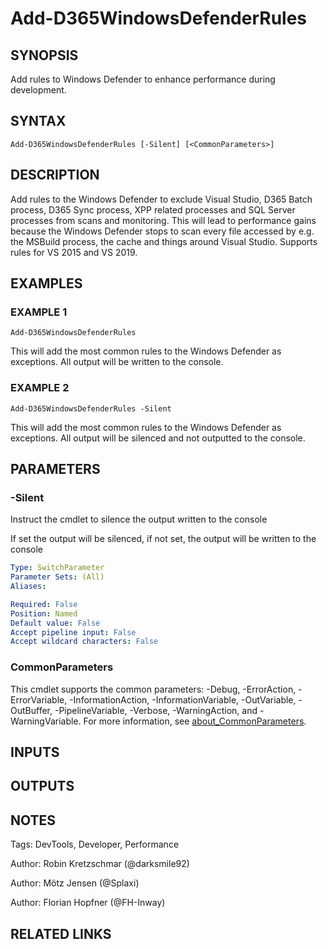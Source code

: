 ﻿---
external help file: d365fo.tools-help.xml
Module Name: d365fo.tools
online version:
schema: 2.0.0
---

# Add-D365WindowsDefenderRules

## SYNOPSIS
Add rules to Windows Defender to enhance performance during development.

## SYNTAX

```
Add-D365WindowsDefenderRules [-Silent] [<CommonParameters>]
```

## DESCRIPTION
Add rules to the Windows Defender to exclude Visual Studio, D365 Batch process, D365 Sync process, XPP related processes and SQL Server processes from scans and monitoring.
This will lead to performance gains because the Windows Defender stops to scan every file accessed by e.g.
the MSBuild process, the cache and things around Visual Studio.
Supports rules for VS 2015 and VS 2019.

## EXAMPLES

### EXAMPLE 1
```
Add-D365WindowsDefenderRules
```

This will add the most common rules to the Windows Defender as exceptions.
All output will be written to the console.

### EXAMPLE 2
```
Add-D365WindowsDefenderRules -Silent
```

This will add the most common rules to the Windows Defender as exceptions.
All output will be silenced and not outputted to the console.

## PARAMETERS

### -Silent
Instruct the cmdlet to silence the output written to the console

If set the output will be silenced, if not set, the output will be written to the console

```yaml
Type: SwitchParameter
Parameter Sets: (All)
Aliases:

Required: False
Position: Named
Default value: False
Accept pipeline input: False
Accept wildcard characters: False
```

### CommonParameters
This cmdlet supports the common parameters: -Debug, -ErrorAction, -ErrorVariable, -InformationAction, -InformationVariable, -OutVariable, -OutBuffer, -PipelineVariable, -Verbose, -WarningAction, and -WarningVariable. For more information, see [about_CommonParameters](http://go.microsoft.com/fwlink/?LinkID=113216).

## INPUTS

## OUTPUTS

## NOTES
Tags: DevTools, Developer, Performance

Author: Robin Kretzschmar (@darksmile92)

Author: Mötz Jensen (@Splaxi)

Author: Florian Hopfner (@FH-Inway)

## RELATED LINKS
